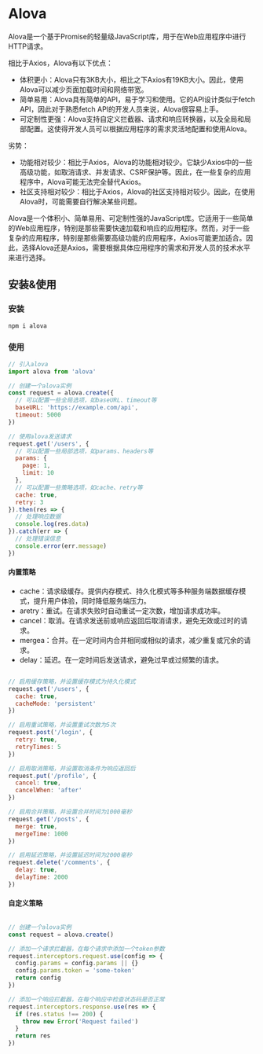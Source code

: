 # Alova

Alova是一个基于Promise的轻量级JavaScript库，用于在Web应用程序中进行HTTP请求。  

相比于Axios，Alova有以下优点：
* 体积更小：Alova只有3KB大小，相比之下Axios有19KB大小。因此，使用Alova可以减少页面加载时间和网络带宽。
* 简单易用：Alova具有简单的API，易于学习和使用。它的API设计类似于fetch API，因此对于熟悉fetch API的开发人员来说，Alova很容易上手。
* 可定制性更强：Alova支持自定义拦截器、请求和响应转换器，以及全局和局部配置。这使得开发人员可以根据应用程序的需求灵活地配置和使用Alova。

劣势：  
* 功能相对较少：相比于Axios，Alova的功能相对较少。它缺少Axios中的一些高级功能，如取消请求、并发请求、CSRF保护等。因此，在一些复杂的应用程序中，Alova可能无法完全替代Axios。
* 社区支持相对较少：相比于Axios，Alova的社区支持相对较少。因此，在使用Alova时，可能需要自行解决某些问题。

Alova是一个体积小、简单易用、可定制性强的JavaScript库。它适用于一些简单的Web应用程序，特别是那些需要快速加载和响应的应用程序。然而，对于一些复杂的应用程序，特别是那些需要高级功能的应用程序，Axios可能更加适合。因此，选择Alova还是Axios，需要根据具体应用程序的需求和开发人员的技术水平来进行选择。  


## 安装&使用

### 安装
```sh
npm i alova
```

### 使用

```js
// 引入alova
import alova from 'alova'

// 创建一个alova实例
const request = alova.create({
  // 可以配置一些全局选项，如baseURL、timeout等
  baseURL: 'https://example.com/api',
  timeout: 5000
})

// 使用alova发送请求
request.get('/users', {
  // 可以配置一些局部选项，如params、headers等
  params: {
    page: 1,
    limit: 10
  },
  // 可以配置一些策略选项，如cache、retry等
  cache: true,
  retry: 3
}).then(res => {
  // 处理响应数据
  console.log(res.data)
}).catch(err => {
  // 处理错误信息
  console.error(err.message)
})
```

#### 内置策略
* cache：请求级缓存。提供内存模式、持久化模式等多种服务端数据缓存模式，提升用户体验，同时降低服务端压力。
* aretry：重试。在请求失败时自动重试一定次数，增加请求成功率。
* cancel：取消。在请求发送前或响应返回后取消请求，避免无效或过时的请求。
* mergea：合并。在一定时间内合并相同或相似的请求，减少重复或冗余的请求。
* delay：延迟。在一定时间后发送请求，避免过早或过频繁的请求。

```js

// 启用缓存策略，并设置缓存模式为持久化模式
request.get('/users', {
  cache: true,
  cacheMode: 'persistent'
})

// 启用重试策略，并设置重试次数为5次
request.post('/login', {
  retry: true,
  retryTimes: 5
})

// 启用取消策略，并设置取消条件为响应返回后
request.put('/profile', {
  cancel: true,
  cancelWhen: 'after'
})

// 启用合并策略，并设置合并时间为1000毫秒
request.get('/posts', {
  merge: true,
  mergeTime: 1000
})

// 启用延迟策略，并设置延迟时间为2000毫秒
request.delete('/comments', {
  delay: true,
  delayTime: 2000
})

```


#### 自定义策略
```js

// 创建一个alova实例
const request = alova.create()

// 添加一个请求拦截器，在每个请求中添加一个token参数
request.interceptors.request.use(config => {
  config.params = config.params || {}
  config.params.token = 'some-token'
  return config
})

// 添加一个响应拦截器，在每个响应中检查状态码是否正常
request.interceptors.response.use(res => {
  if (res.status !== 200) {
    throw new Error('Request failed')
  }
  return res
})

```